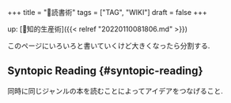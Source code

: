 +++
title = "📝読書術"
tags = ["TAG", "WIKI"]
draft = false
+++

up: [📁知的生産術]({{< relref "20220110081806.md" >}})

このページにいろいろと書いていくけど大きくなったら分割する.


## Syntopic Reading {#syntopic-reading}

同時に同じジャンルの本を読むことによってアイデアをつなげること.
